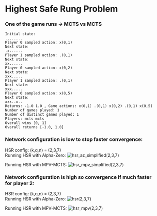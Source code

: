 # Highest Safe Rung Problem

### One of the game runs -> MCTS vs MCTS

```
Initial state:
........
Player 0 sampled action: x(0,1)
Next state:
.x......
Player 1 sampled action: .(0,1)
Next state:
xx......
Player 0 sampled action: x(0,2)
Next state:
xxx.....
Player 1 sampled action: .(0,1)
Next state:
xxx.....
Player 0 sampled action: x(0,5)
Next state:
xxx..x..
Returns: -1.0 1.0 , Game actions: x(0,1) .(0,1) x(0,2) .(0,1) x(0,5)
Number of games played: 1
Number of distinct games played: 1
Players: mcts mcts
Overall wins [0, 1]
Overall returns [-1.0, 1.0]
```

### Network configuration is low to stop faster convergence:
HSR config: (k,q,n) = (2,3,7) \
Running HSR with Alpha-Zero:
![hsr_az_simplified(2,3,7)](https://user-images.githubusercontent.com/17771219/85291967-3b704280-b469-11ea-844d-fba6a7677a00.png)

Running HSR with MPV-MCTS:
![hsr_mpv_simplified(2,3,7)](https://user-images.githubusercontent.com/17771219/85291982-3f03c980-b469-11ea-910b-25ed97710507.png)

### Network configuration is high so convergence if much faster for player 2:
HSR config: (k,q,n) = (2,3,7) \
Running HSR with Alpha-Zero:
![hsr(2,3,7)](https://user-images.githubusercontent.com/17771219/85293180-fcdb8780-b46a-11ea-9926-d5ee2b1d8bc3.png)

Running HSR with MPV-MCTS:
![hsr_mpv(2,3,7)](https://user-images.githubusercontent.com/17771219/85293188-ffd67800-b46a-11ea-8fba-f9784a4f50a0.png)
